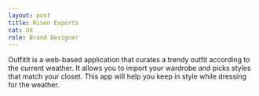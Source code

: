 ```yaml
---
layout: post
title: Risen Esports
cat: UX
role: Brand Designer
---
```


OutfitIt is a web-based application that curates a trendy outfit according to the current weather. It allows you to import your wardrobe and picks styles that match your closet. This app will help you keep in style while dressing for the weather.
